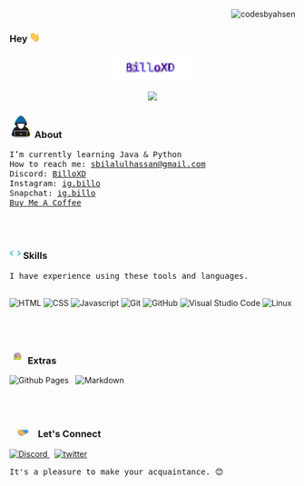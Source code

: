 <p align="right">
<img src="https://komarev.com/ghpvc/?username=BotsAbuJaan&color=blueviolet&style=plastic" alt="codesbyahsen" />
</p>

### **Hey** <img src="./assets/gifs/handwave.gif" width="19" />

<p align="center">
  <a href="https://github.com/AbuJaan">
    <img src="./assets/gifs/BillooXD.png" width="140" alt="BilloXD" />
  </a>
</p>

<p align="center">
  <img src="https://readme-typing-svg.demolab.com?font=Fira+Code&pause=1000&color=7205C8&center=true&random=true&width=435&lines=Video+Editor;Graphic+Designer;Discord+Manager;Discord+Bot+Coder"/>
</p>


### <img src="./assets/gifs/hacker.gif" width="40" alt="About" /> **About**

<samp>
I’m currently learning Java & Python <br>
How to reach me: <a href="sbilalulhassan4@gmail.com">sbilalulhassan@gmail.com</a> <br>
Discord: <a href="https://discordapp.com/users/725620582942507065" target="_blank">BilloXD</a> <br>
Instagram: <a href="https://instagram.com/ig.billo" target="_blank">ig.billo</a> <br>
Snapchat: <a href="https://www.snapchat.com/add/ig.billo" target="_blank">ig.billo</a> <br>
<a href="https://www.buymeacoffee.com/">Buy Me A Coffee</a>
</samp>

<br><br>

### <img src="./assets/gifs/code-element.gif" width="20" alt="Skills" /> **Skills**

<samp>
I have experience using these tools and languages. <br> <br>
</samp>

![HTML](https://img.shields.io/badge/-HTML-05122A?style=flat&logo=HTML5)
![CSS](https://img.shields.io/badge/-CSS-05122A?style=flat&logo=CSS3)
![Javascript](https://img.shields.io/badge/-Javascript-05122A?style=flat&logo=javascript)
![Git](https://img.shields.io/badge/-Git-05122A?style=flat&logo=git)
![GitHub](https://img.shields.io/badge/-GitHub-05122A?style=flat&logo=github)
![Visual Studio Code](https://img.shields.io/badge/-Visual%20Studio%20Code-05122A?style=flat&logo=visual-studio-code&logoColor=007ACC)
![Linux](https://img.shields.io/badge/-Linux-05122A?style=flat&logo=linux)

<br><br>

### <img src="./assets/gifs/folder.gif" width="28" alt="Extras" /> **Extras**

![Github Pages](https://img.shields.io/badge/GitHub%20Pages-%23327FC7.svg?style=for-the-badge&logo=github&logoColor=white) &nbsp;
![Markdown](https://img.shields.io/badge/markdown-%23000000.svg?style=for-the-badge&logo=markdown&logoColor=white)


<br><br>

### <img src="./assets/gifs/handshake.gif" width="46" alt="Contact" /> **Let's Connect**

<p align="left">
<!-- Discord -->
<a href="https://discordapp.com/users/725620582942507065" target="_blank">
  <img src="https://img.shields.io/badge/Discord-7289DA?style=for-the-badge&logo=discord&logoColor=white" alt="Discord"/>
</a>
&nbsp;
<!-- Twitter -->
<a href="https://twitter.com/BilloXD" target="_blank">
  <img src="https://img.shields.io/badge/twitter:  BilloXD-%2300acee.svg?color=1DA1F2&style=for-the-badge&logo=twitter&logoColor=white" alt="twitter"/>
</a>
</p>

<samp>It's a pleasure to make your acquaintance. 😊</samp>

<!--
**BilloXD** is a ✨ _special_ ✨ repository because its `README.md` (this file) appears on your GitHub profile.

Here are some ideas to get you started:

- 🔭 I’m currently working on ...
- 🌱 I’m currently learning ...
- 👯 I’m looking to collaborate on ...
- 🤔 I’m looking for help with ...
- 💬 Ask me about ...
- 📫 How to reach me: ...
- 😄 Pronouns: ...
- ⚡ Fun fact: ...
-->
